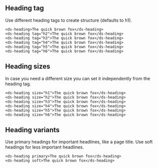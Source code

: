 ## Heading tag

Use different heading tags to create structure (defaults to h1).

```
<ds-heading>The quick brown fox</ds-heading>
<ds-heading tag="h2">The quick brown fox</ds-heading>
<ds-heading tag="h3">The quick brown fox</ds-heading>
<ds-heading tag="h4">The quick brown fox</ds-heading>
<ds-heading tag="h5">The quick brown fox</ds-heading>
<ds-heading tag="h6">The quick brown fox</ds-heading>
```

## Heading sizes

In case you need a different size you can set it independently from the heading tag.

```
<ds-heading size="h1">The quick brown fox</ds-heading>
<ds-heading size="h2">The quick brown fox</ds-heading>
<ds-heading size="h3">The quick brown fox</ds-heading>
<ds-heading size="h4">The quick brown fox</ds-heading>
<ds-heading size="h5">The quick brown fox</ds-heading>
<ds-heading size="h6">The quick brown fox</ds-heading>
```

## Heading variants

Use primary headings for important headlines, like a page title. Use soft headings for less important headlines.

```
<ds-heading primary>The quick brown fox</ds-heading>
<ds-heading soft>The quick brown fox</ds-heading>
```